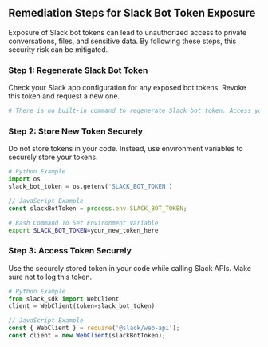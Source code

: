 

## Remediation Steps for Slack Bot Token Exposure
Exposure of Slack bot tokens can lead to unauthorized access to private conversations, files, and sensitive data. By following these steps, this security risk can be mitigated.
### Step 1: Regenerate Slack Bot Token
Check your Slack app configuration for any exposed bot tokens. Revoke this token and request a new one.
```bash
# There is no built-in command to regenerate Slack bot token. Access your Slack application settings through web interface.
```
### Step 2: Store New Token Securely
Do not store tokens in your code. Instead, use environment variables to securely store your tokens. 
```python
# Python Example
import os
slack_bot_token = os.getenv('SLACK_BOT_TOKEN')
```
```javascript
// JavaScript Example
const slackBotToken = process.env.SLACK_BOT_TOKEN;
```
```bash
# Bash Command To Set Environment Variable
export SLACK_BOT_TOKEN=your_new_token_here
```
### Step 3: Access Token Securely
Use the securely stored token in your code while calling Slack APIs. Make sure not to log this token.
```python
# Python Example
from slack_sdk import WebClient
client = WebClient(token=slack_bot_token)
```
```javascript
// JavaScript Example
const { WebClient } = require('@slack/web-api');
const client = new WebClient(slackBotToken);
```